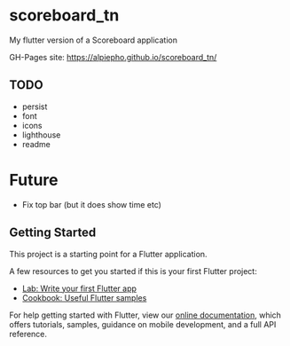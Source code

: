 # scoreboard_tn

My flutter version of a Scoreboard application

GH-Pages site: https://alpiepho.github.io/scoreboard_tn/

## TODO
- persist
- font
- icons
- lighthouse
- readme

# Future
- Fix top bar (but it does show time etc)


## Getting Started

This project is a starting point for a Flutter application.

A few resources to get you started if this is your first Flutter project:

- [Lab: Write your first Flutter app](https://flutter.dev/docs/get-started/codelab)
- [Cookbook: Useful Flutter samples](https://flutter.dev/docs/cookbook)

For help getting started with Flutter, view our
[online documentation](https://flutter.dev/docs), which offers tutorials,
samples, guidance on mobile development, and a full API reference.

